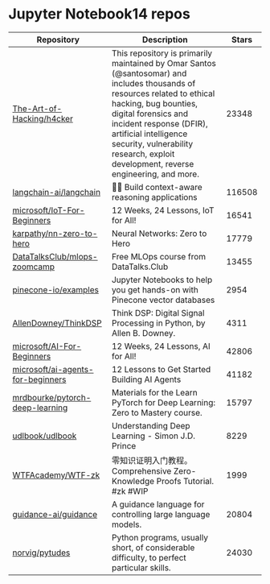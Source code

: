 # Jupyter Notebook14 repos

| Repository                                                                                | Description                                                                                                                                                                                                                                                                                                      | Stars  |
| ----------------------------------------------------------------------------------------- | ---------------------------------------------------------------------------------------------------------------------------------------------------------------------------------------------------------------------------------------------------------------------------------------------------------------- | ------ |
| [The-Art-of-Hacking/h4cker](https://github.com/The-Art-of-Hacking/h4cker)                 | This repository is primarily maintained by Omar Santos (@santosomar) and includes thousands of resources related to ethical hacking, bug bounties, digital forensics and incident response (DFIR), artificial intelligence security, vulnerability research, exploit development, reverse engineering, and more. | 23348  |
| [langchain-ai/langchain](https://github.com/langchain-ai/langchain)                       | 🦜🔗 Build context-aware reasoning applications                                                                                                                                                                                                                                                                  | 116508 |
| [microsoft/IoT-For-Beginners](https://github.com/microsoft/IoT-For-Beginners)             | 12 Weeks, 24 Lessons, IoT for All!                                                                                                                                                                                                                                                                               | 16541  |
| [karpathy/nn-zero-to-hero](https://github.com/karpathy/nn-zero-to-hero)                   | Neural Networks: Zero to Hero                                                                                                                                                                                                                                                                                    | 17779  |
| [DataTalksClub/mlops-zoomcamp](https://github.com/DataTalksClub/mlops-zoomcamp)           | Free MLOps course from DataTalks.Club                                                                                                                                                                                                                                                                            | 13455  |
| [pinecone-io/examples](https://github.com/pinecone-io/examples)                           | Jupyter Notebooks to help you get hands-on with Pinecone vector databases                                                                                                                                                                                                                                        | 2954   |
| [AllenDowney/ThinkDSP](https://github.com/AllenDowney/ThinkDSP)                           | Think DSP: Digital Signal Processing in Python, by Allen B. Downey.                                                                                                                                                                                                                                              | 4311   |
| [microsoft/AI-For-Beginners](https://github.com/microsoft/AI-For-Beginners)               | 12 Weeks, 24 Lessons, AI for All!                                                                                                                                                                                                                                                                                | 42806  |
| [microsoft/ai-agents-for-beginners](https://github.com/microsoft/ai-agents-for-beginners) | 12 Lessons to Get Started Building AI Agents                                                                                                                                                                                                                                                                     | 41182  |
| [mrdbourke/pytorch-deep-learning](https://github.com/mrdbourke/pytorch-deep-learning)     | Materials for the Learn PyTorch for Deep Learning: Zero to Mastery course.                                                                                                                                                                                                                                       | 15797  |
| [udlbook/udlbook](https://github.com/udlbook/udlbook)                                     | Understanding Deep Learning - Simon J.D. Prince                                                                                                                                                                                                                                                                  | 8229   |
| [WTFAcademy/WTF-zk](https://github.com/WTFAcademy/WTF-zk)                                 | 零知识证明入门教程。Comprehensive Zero-Knowledge Proofs Tutorial. #zk #WIP                                                                                                                                                                                                                                                 | 1999   |
| [guidance-ai/guidance](https://github.com/guidance-ai/guidance)                           | A guidance language for controlling large language models.                                                                                                                                                                                                                                                       | 20804  |
| [norvig/pytudes](https://github.com/norvig/pytudes)                                       | Python programs, usually short, of considerable difficulty, to perfect particular skills.                                                                                                                                                                                                                        | 24030  |
